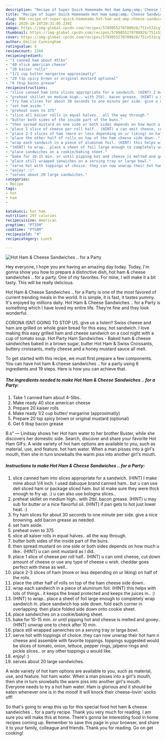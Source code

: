 ```yaml
---
description: "Recipe of Super Quick Homemade Hot Ham &amp;amp; Cheese Sandwiches .. for a Party"
title: "Recipe of Super Quick Homemade Hot Ham &amp;amp; Cheese Sandwiches .. for a Party"
slug: 900-recipe-of-super-quick-homemade-hot-ham-and-amp-cheese-sandwiches-for-a-party
date: 2020-10-28T20:31:05.239Z
image: https://img-global.cpcdn.com/recipes/5789055270780928/751x532cq70/hot-ham-cheese-sandwiches-for-a-party-recipe-main-photo.jpg
thumbnail: https://img-global.cpcdn.com/recipes/5789055270780928/751x532cq70/hot-ham-cheese-sandwiches-for-a-party-recipe-main-photo.jpg
cover: https://img-global.cpcdn.com/recipes/5789055270780928/751x532cq70/hot-ham-cheese-sandwiches-for-a-party-recipe-main-photo.jpg
author: Emilie Cunningham
ratingvalue: 5
reviewcount: 1560
recipeingredient:
- "1 canned ham about 45lbs"
- "40 slice american cheese"
- "20 kaiser rolls"
- "1/2 cup butter margarine approximatly"
- "20 tsp spicy brown or original mustard optional"
- "6 tbsp bacon grease"
recipeinstructions:
- "slice canned ham into slices appropriate for a sandwich. (HINT) I make mine about 1/4 inch. I used dabuque brand canned ham.. but u can use deli sliced ham or package sliced ham. but id make sure they were thick enough to fry up. :) u can also use bologna slices.."
- "preheat skillet on medium high.. with 2tbl. bacon grease. (HINT) u may sub for butter or a nice flavorful oil. (HINT) if pan gets to hot just lower heat. :)"
- "fry ham slices for about 30 seconds to one minute per side. give a nice browning. add bacon grease as needed."
- "set ham aside."
- "preheat oven to 375"
- "slice all kaiser rolls in equal halves.. all the way through."
- "butter both sides of the inside part of the buns."
- "then spread mustard on one side or both sides depends on how much u like.. (HINT) u can omit mustard as I did."
- "place 1 slice of cheese per roll half.. (HINT) u can omit cheese, cut down amount of cheese or use any type of cheese u wish. cheddar goes perfect with these as well.."
- "place 2-3 slices of ham (more or less depending on ur liking) on half of the rolls."
- "place the other half of rolls on top of the ham cheese side down.."
- "wrap each sandwich in a piece of aluminum foil. (HINT) this helps with lots of things.. it keeps the bread protected and keeps the juices in.. :)"
- "(HINT) to wrap.. place a sheet of foil large enough to completely wrap sandwich in. place sandwich top side down. fold each corner in overlapping. then place folded side down onto cookie sheet."
- "place sandwiches on a cookie/baking sheet."
- "bake for 10-15 min. or until pipping hot and cheese is melted and gooey.. (HINT) unwrap one to check after 10 min."
- "place still wrapped sanwiches on a serving tray or large bowl."
- "serve hot with toppings of choice. they can now unwrap their hot ham n cheese and assemble with favorite toppings. toppings suggested would be slices of tomato, onion, lettuce, pepper rings, jalpeno rings and pickle slices.. or any other toppings u would like."
- "enjoy! :)"
- "serves about 20 large sandwiches."
categories:
- Recipe
tags:
- hot
- ham
- 

katakunci: hot ham  
nutrition: 297 calories
recipecuisine: American
preptime: "PT35M"
cooktime: "PT58M"
recipeyield: "4"
recipecategory: Lunch

---
```



![Hot Ham &amp; Cheese Sandwiches .. for a Party](https://img-global.cpcdn.com/recipes/5789055270780928/751x532cq70/hot-ham-cheese-sandwiches-for-a-party-recipe-main-photo.jpg)

Hey everyone, I hope you are having an amazing day today. Today, I'm gonna show you how to prepare a distinctive dish, hot ham &amp; cheese sandwiches .. for a party. One of my favorites. For mine, I will make it a bit tasty. This will be really delicious.

Hot Ham &amp; Cheese Sandwiches .. for a Party is one of the most favored of current trending meals in the world. It is simple, it is fast, it tastes yummy. It's enjoyed by millions daily. Hot Ham &amp; Cheese Sandwiches .. for a Party is something which I have loved my entire life. They're fine and they look wonderful.

CORONA ISNT GOING TO STOP US. give us a listen!! Swiss cheese and ham are grilled on whole grain bread for this easy, hot sandwich. I love making this easy grilled ham and cheese sandwich on a cool night with a cup of tomato soup. Hot Party Ham Sandwiches - Baked ham &amp; cheese sandwiches baked in a brown sugar, butter Hot Ham &amp; Swiss Croissants, buttery croissants, melty cheese and a honey mustard sauce all melt.


To get started with this recipe, we must first prepare a few components. You can have hot ham &amp; cheese sandwiches .. for a party using 6 ingredients and 19 steps. Here is how you can achieve that.

<!--inarticleads1-->

##### The ingredients needed to make Hot Ham &amp; Cheese Sandwiches .. for a Party:

1. Take 1 canned ham about 4-5lbs..
1. Make ready 40 slice american cheese
1. Prepare 20 kaiser rolls
1. Make ready 1/2 cup butter/ margarine (approximatly)
1. Prepare 20 tsp spicy brown or original mustard (optional)
1. Get 6 tbsp bacon grease


B.s&#34; — Lindsay shows her Hot ham water to her brother Buster, while she discovers her domestic side. Search, discover and share your favorite Hot Ham GIFs. A wide variety of hot ham options are available to you, such as material, use, and feature. hot ham water. When a man pisses into a girl&#39;s mouth, then she in turn snowballs the warm piss into another girl&#39;s mouth. 

<!--inarticleads2-->

##### Instructions to make Hot Ham &amp; Cheese Sandwiches .. for a Party:

1. slice canned ham into slices appropriate for a sandwich. (HINT) I make mine about 1/4 inch. I used dabuque brand canned ham.. but u can use deli sliced ham or package sliced ham. but id make sure they were thick enough to fry up. :) u can also use bologna slices..
1. preheat skillet on medium high.. with 2tbl. bacon grease. (HINT) u may sub for butter or a nice flavorful oil. (HINT) if pan gets to hot just lower heat. :)
1. fry ham slices for about 30 seconds to one minute per side. give a nice browning. add bacon grease as needed.
1. set ham aside.
1. preheat oven to 375
1. slice all kaiser rolls in equal halves.. all the way through.
1. butter both sides of the inside part of the buns.
1. then spread mustard on one side or both sides depends on how much u like.. (HINT) u can omit mustard as I did.
1. place 1 slice of cheese per roll half.. (HINT) u can omit cheese, cut down amount of cheese or use any type of cheese u wish. cheddar goes perfect with these as well..
1. place 2-3 slices of ham (more or less depending on ur liking) on half of the rolls.
1. place the other half of rolls on top of the ham cheese side down..
1. wrap each sandwich in a piece of aluminum foil. (HINT) this helps with lots of things.. it keeps the bread protected and keeps the juices in.. :)
1. (HINT) to wrap.. place a sheet of foil large enough to completely wrap sandwich in. place sandwich top side down. fold each corner in overlapping. then place folded side down onto cookie sheet.
1. place sandwiches on a cookie/baking sheet.
1. bake for 10-15 min. or until pipping hot and cheese is melted and gooey.. (HINT) unwrap one to check after 10 min.
1. place still wrapped sanwiches on a serving tray or large bowl.
1. serve hot with toppings of choice. they can now unwrap their hot ham n cheese and assemble with favorite toppings. toppings suggested would be slices of tomato, onion, lettuce, pepper rings, jalpeno rings and pickle slices.. or any other toppings u would like.
1. enjoy! :)
1. serves about 20 large sandwiches.


A wide variety of hot ham options are available to you, such as material, use, and feature. hot ham water. When a man pisses into a girl&#39;s mouth, then she in turn snowballs the warm piss into another girl&#39;s mouth. Everyone needs to try a hot ham water. Ham is glorious and it should be eaten whenever one is in the mood! It will knock their cheese-lovin&#39; socks off! 

So that's going to wrap this up for this special food hot ham &amp; cheese sandwiches .. for a party recipe. Thank you very much for reading. I am sure you will make this at home. There's gonna be interesting food in home recipes coming up. Remember to save this page in your browser, and share it to your family, colleague and friends. Thank you for reading. Go on get cooking!
